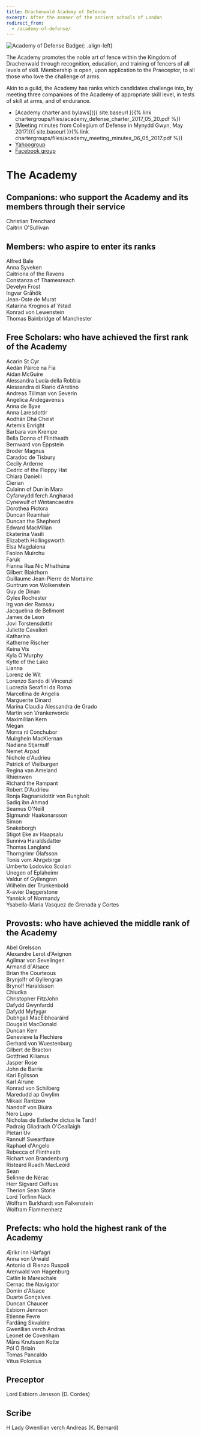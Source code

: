 ```yaml
---
title: Drachenwald Academy of Defence 
excerpt: After the manner of the ancient schools of London
redirect_from:
  - /academy-of-defense/
---
```

<img src="{{ site.baseurl }}{% link images/heraldry/academyofdefenseflag.gif %}" alt="Academy of Defense Badge">{: .align-left}  

The Academy promotes the noble art of fence within the Kingdom of Drachenwald through recognition, education, and training of fencers of all levels of skill. Membership is open, upon application to the Praeceptor, to all those who love the challenge of arms.  

Akin to a guild, the Academy has ranks which candidates challenge into, by meeting three companions of the Academy of appropriate skill level, in tests of skill at arms, and of endurance.  

* [Academy charter and bylaws]({{ site.baseurl }}{% link chartergroups/files/academy_defense_charter_2017_05_20.pdf %})  
* [Meeting minutes from Collegium of Defense in Mynydd Gwyn, May 2017]({{ site.baseurl }}{% link chartergroups/files/academy_meeting_minutes_06_05_2017.pdf %})  
* [Yahoogroup](http://groups.yahoo.com/group/DW_AC/)  
* [Facebook group](https://www.facebook.com/groups/DWAcademyOfDefense/)  

# The Academy 

## Companions: who support the Academy and its members through their service
Christian Trenchard  
Caitrin O'Sullivan  

## Members: who aspire to enter its ranks
Alfred Bale  
Anna Syveken  
Caitriona of the Ravens  
Constanza of Thamesreach  
Develyn Frost  
Ingvar Gråhök  
Jean-Oste de Murat  
Katarina Krognos af Ystad  
Konrad von Lewenstein  
Thomas Bainbridge of Manchester  

## Free Scholars: who have achieved the first rank of the Academy
Acarin St Cyr  
Áedán Páirce na Fia  
Aidan McGuire  
Alessandra Lucia della Robbia  
Alessandra di Riario d’Aretino  
Andreas Tillman von Severin  
Angelica Andegavensis  
Anna de Byxe  
Anna Laresdottir  
Aodhán Dhá Cheist   
Artemis Enright  
Barbara von Krempe  
Bella Donna of Flintheath  
Bernward von Eppstein  
Broder Magnus  
Caradoc de Tisbury  
Cecily Arderne  
Cedric of the Floppy Hat  
Chiara Danielli  
Cierian  
Culainn of Dun in Mara  
Cyfarwydd ferch Angharad  
Cynewulf of Wintancaestre  
Dorothea Pictora  
Duncan Reamhair  
Duncan the Shepherd  
Edward MacMillan  
Ekaterina Vasili  
Elizabeth Hollingsworth  
Elsa Magdalena  
Faolon Muirchu  
Faruk  
Fianna Rua Nic Mhathúna  
Gilbert Blakthorn  
Guillaume Jean-Pierre de Mortaine  
Guntrum von Wolkenstein  
Guy de Dinan  
Gyles Rochester  
Irg von der Ramsau  
Jacquelina de Bellmont  
James de Leon  
Jovi Torstensdottir  
Juliette Cavalieri  
Katharina  
Katherne Rischer  
Keina Vis  
Kyla O'Murphy  
Kytte of the Lake  
Lianna  
Lorenz de Wit   
Lorenzo Sando di Vincenzi  
Lucrezia Serafini da Roma  
Marcellina de Angelis  
Marguerite Dinard  
Marina Claudia Alessandra de Grado  
Martin von Vrankenvorde  
Maximillian Kern  
Megan  
Morna ní Conchubor  
Muirghein MacKiernan  
Nadiana Stjarnulf  
Nemet Arpad  
Nichole d'Audrieu  
Patrick of Vielburgen  
Regina van Ameland  
Rhieinwen  
Richard the Rampant  
Robert D'Audrieu  
Ronja Ragnarsdottir von Rungholt  
Sadiq ibn Ahmad  
Seamus O'Neill  
Sigmundr Haakonarsson  
Simon  
Snakeborgh  
Stigot Eke av Haapsalu  
Sunniva Haraldsdatter  
Thomas Langland  
Thorngrimr Olafsson  
Tonis vom Ahrgebirge  
Umberto Lodovico Scolari  
Unegen of Eplaheimr  
Valdur of Gyllengran  
Wilhelm der Trunkenbold  
X-avier Daggerstone  
Yannick of Normandy  
Ysabella-Maria Vasquez de Grenada y Cortes  

## Provosts: who have achieved the middle rank of the Academy
Abel Grelsson  
Alexandre Lerot d'Avignon  
Agilmar von Sevelingen  
Armand d´Alsace  
Brian the Courteous  
Brynjolfr of Gyllengran  
Brynolf Haraldsson  
Chiudka  
Christopher FitzJohn  
Dafydd Gwynfardd  
Dafydd Myfygar  
Dubhgall MacÉibhearáird  
Dougald MacDonald  
Duncan Kerr  
Genevieve la Flechiere  
Gerhard von Wuestenburg  
Gilbert de Bracton  
Gottfried Kilianus  
Jasper Rose  
John de Barrie  
Kari Egilsson  
Karl Alrune  
Konrad von Schilberg  
Maredudd ap Gwylim  
Mikael Rantzow  
Nandolf von Biuira  
Nero Lupo  
Nicholas de Estleche dictus le Tardif  
Padraig Gliadrach O'Ceallaigh  
Pietari Uv  
Rannulf Sweartfaxe  
Raphael d'Angelo  
Rebecca of Flintheath  
Richart von Brandenburg  
Risteárd Ruadh MacLeóid  
Sean  
Selinne de Nérac  
Herr Sigvard Oelfuss  
Therion Sean Storie  
Lord Torfinn Nack  
Wolfram Burkhardt von Falkenstein  
Wolfram Flammenherz  

## Prefects: who hold the highest rank of the Academy
Æríkr inn Hárfagri  
Anna von Urwald  
Antonio di Rienzo Ruspoli  
Arenwald von Hagenburg  
Catlin le Mareschale  
Cernac the Navigator  
Domin d'Alsace  
Duarte Gonçalves  
Duncan Chaucer  
Esbiorn Jennson  
Etienne Fevre  
Fardäng Skvaldre  
Gwenllian verch Andras  
Leonet de Covenham  
Måns Knutsson Kotte  
Pól Ó Briain  
Tomas Pancaldo  
Vitus Polonius  

## Preceptor

Lord Esbiorn Jensson (D. Cordes) <script type="text/javascript">document.write(String.fromCharCode(60,97,32,104,114,101,102,61,39,109,97,105,108,116,111,58,100,97,118,105,100,46,99,111,114,100,101,115,64,103,109,97,105,108,46,99,111,109,39,62,100,97,118,105,100,46,99,111,114,100,101,115,64,103,109,97,105,108,46,99,111,109,60,47,97,62));</script>  

## Scribe
H Lady Gwenllian verch Andreas (K. Bernard) <script type="text/javascript">document.write(String.fromCharCode(60,97,32,104,114,101,102,61,39,109,97,105,108,116,111,58,107,97,116,104,108,121,110,98,101,114,110,97,114,100,64,103,109,97,105,108,46,99,111,109,39,62,107,97,116,104,108,121,110,98,101,114,110,97,114,100,64,103,109,97,105,108,46,99,111,109,60,47,97,62));</script>